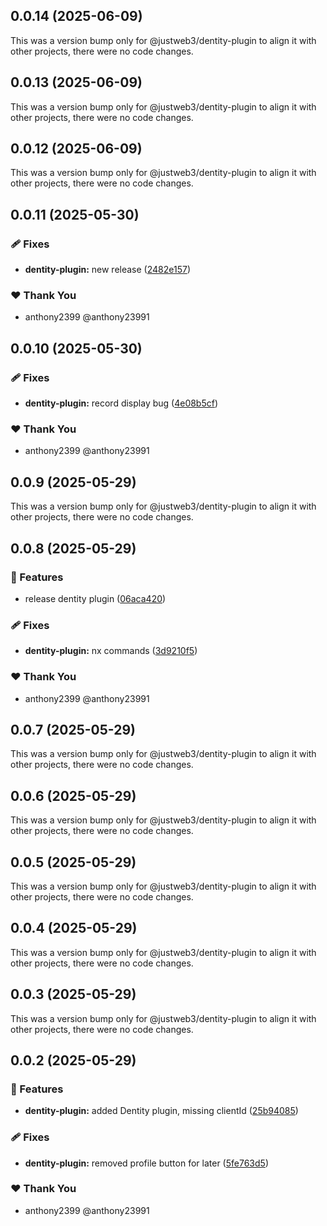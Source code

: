 ## 0.0.14 (2025-06-09)

This was a version bump only for @justweb3/dentity-plugin to align it with other projects, there were no code changes.

## 0.0.13 (2025-06-09)

This was a version bump only for @justweb3/dentity-plugin to align it with other projects, there were no code changes.

## 0.0.12 (2025-06-09)

This was a version bump only for @justweb3/dentity-plugin to align it with other projects, there were no code changes.

## 0.0.11 (2025-05-30)


### 🩹 Fixes

- **dentity-plugin:** new release ([2482e157](https://github.com/JustaName-id/JustaName-sdk/commit/2482e157))


### ❤️  Thank You

- anthony2399 @anthony23991

## 0.0.10 (2025-05-30)


### 🩹 Fixes

- **dentity-plugin:** record display bug ([4e08b5cf](https://github.com/JustaName-id/JustaName-sdk/commit/4e08b5cf))


### ❤️  Thank You

- anthony2399 @anthony23991

## 0.0.9 (2025-05-29)

This was a version bump only for @justweb3/dentity-plugin to align it with other projects, there were no code changes.

## 0.0.8 (2025-05-29)


### 🚀 Features

- release dentity plugin ([06aca420](https://github.com/JustaName-id/JustaName-sdk/commit/06aca420))


### 🩹 Fixes

- **dentity-plugin:** nx commands ([3d9210f5](https://github.com/JustaName-id/JustaName-sdk/commit/3d9210f5))


### ❤️  Thank You

- anthony2399 @anthony23991

## 0.0.7 (2025-05-29)

This was a version bump only for @justweb3/dentity-plugin to align it with other projects, there were no code changes.

## 0.0.6 (2025-05-29)

This was a version bump only for @justweb3/dentity-plugin to align it with other projects, there were no code changes.

## 0.0.5 (2025-05-29)

This was a version bump only for @justweb3/dentity-plugin to align it with other projects, there were no code changes.

## 0.0.4 (2025-05-29)

This was a version bump only for @justweb3/dentity-plugin to align it with other projects, there were no code changes.

## 0.0.3 (2025-05-29)

This was a version bump only for @justweb3/dentity-plugin to align it with other projects, there were no code changes.

## 0.0.2 (2025-05-29)


### 🚀 Features

- **dentity-plugin:** added Dentity plugin, missing clientId ([25b94085](https://github.com/JustaName-id/JustaName-sdk/commit/25b94085))


### 🩹 Fixes

- **dentity-plugin:** removed profile button for later ([5fe763d5](https://github.com/JustaName-id/JustaName-sdk/commit/5fe763d5))


### ❤️  Thank You

- anthony2399 @anthony23991